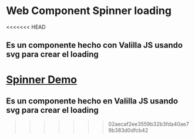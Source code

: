 # Web Component Spinner loading

<<<<<<< HEAD
## Es un componente hecho con Valilla JS usando svg para crear el loading

[Spinner Demo](https://destilosur.github.io/webcomponent-loading-spinner/)
=======
## Es un componente hecho en Valilla JS usando svg para crear el loading

>>>>>>> 02aecaf2ee3559b32b3fda40ae79b383d0dfcb42

